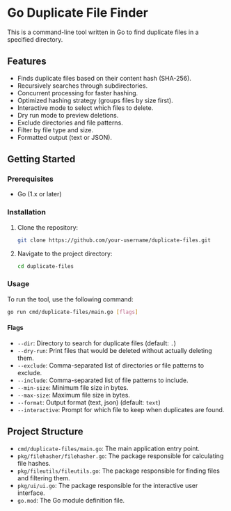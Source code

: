# Go Duplicate File Finder

This is a command-line tool written in Go to find duplicate files in a specified directory.

## Features

*   Finds duplicate files based on their content hash (SHA-256).
*   Recursively searches through subdirectories.
*   Concurrent processing for faster hashing.
*   Optimized hashing strategy (groups files by size first).
*   Interactive mode to select which files to delete.
*   Dry run mode to preview deletions.
*   Exclude directories and file patterns.
*   Filter by file type and size.
*   Formatted output (text or JSON).

## Getting Started

### Prerequisites

*   Go (1.x or later)

### Installation

1.  Clone the repository:
    ```bash
    git clone https://github.com/your-username/duplicate-files.git
    ```
2.  Navigate to the project directory:
    ```bash
    cd duplicate-files
    ```

### Usage

To run the tool, use the following command:

```bash
go run cmd/duplicate-files/main.go [flags]
```

#### Flags

*   `--dir`: Directory to search for duplicate files (default: `.`)
*   `--dry-run`: Print files that would be deleted without actually deleting them.
*   `--exclude`: Comma-separated list of directories or file patterns to exclude.
*   `--include`: Comma-separated list of file patterns to include.
*   `--min-size`: Minimum file size in bytes.
*   `--max-size`: Maximum file size in bytes.
*   `--format`: Output format (text, json) (default: `text`)
*   `--interactive`: Prompt for which file to keep when duplicates are found.

## Project Structure

*   `cmd/duplicate-files/main.go`: The main application entry point.
*   `pkg/filehasher/filehasher.go`: The package responsible for calculating file hashes.
*   `pkg/fileutils/fileutils.go`: The package responsible for finding files and filtering them.
*   `pkg/ui/ui.go`: The package responsible for the interactive user interface.
*   `go.mod`: The Go module definition file.